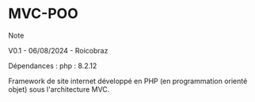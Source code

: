 # MVC-POO

> [!NOTE]
> V0.1 -
> 06/08/2024 -
> Roicobraz
>
> Dépendances :
> php : 8.2.12 

Framework de site internet développé en PHP (en programmation orienté objet) sous l'architecture MVC.